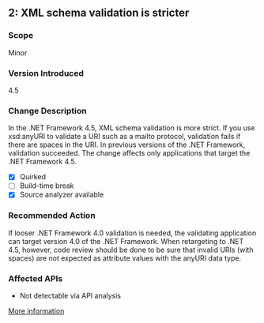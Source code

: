 ## 2: XML schema validation is stricter

### Scope
Minor

### Version Introduced
4.5

### Change Description
In the .NET Framework 4.5, XML schema validation is more strict. If you use xsd:anyURI to validate a URI such as a mailto protocol, validation fails if there are spaces in the URI. In previous versions of the .NET Framework, validation succeeded. The change affects only applications that target the .NET Framework 4.5.

- [x] Quirked
- [ ] Build-time break
- [x] Source analyzer available

### Recommended Action
If looser .NET Framework 4.0 validation is needed, the validating application can target version 4.0 of the .NET Framework. When retargeting to .NET 4.5, however, code review should be done to be sure that invalid URIs (with spaces) are not expected as attribute values with the anyURI data type.

### Affected APIs
* Not detectable via API analysis

[More information](https://msdn.microsoft.com/en-us/library/hh367887\(v=vs.110\).aspx)
